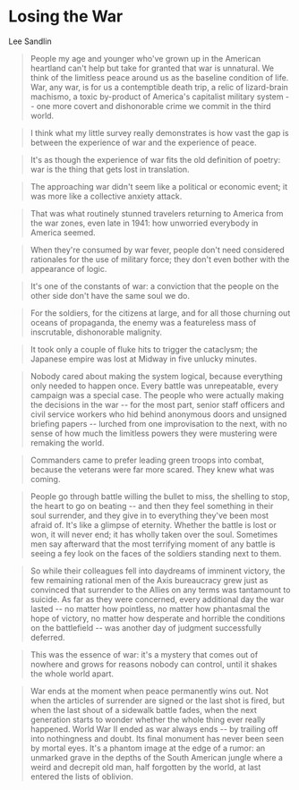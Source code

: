 Losing the War
==============

Lee Sandlin

> People my age and younger who've grown up in the American heartland can't help but take for granted that war is unnatural. We think of the limitless peace around us as the baseline condition of life. War, any war, is for us a contemptible death trip, a relic of lizard-brain machismo, a toxic by-product of America's capitalist military system -- one more covert and dishonorable crime we commit in the third world.

> I think what my little survey really demonstrates is how vast the gap is between the experience of war and the experience of peace.

> It's as though the experience of war fits the old definition of poetry: war is the thing that gets lost in translation.

> The approaching war didn't seem like a political or economic event; it was more like a collective anxiety attack.

> That was what routinely stunned travelers returning to America from the war zones, even late in 1941: how unworried everybody in America seemed.

> When they're consumed by war fever, people don't need considered rationales for the use of military force; they don't even bother with the appearance of logic.

> It's one of the constants of war: a conviction that the people on the other side don't have the same soul we do.

> For the soldiers, for the citizens at large, and for all those churning out oceans of propaganda, the enemy was a featureless mass of inscrutable, dishonorable malignity.

> It took only a couple of fluke hits to trigger the cataclysm; the Japanese empire was lost at Midway in five unlucky minutes.

> Nobody cared about making the system logical, because everything only needed to happen once. Every battle was unrepeatable, every campaign was a special case. The people who were actually making the decisions in the war -- for the most part, senior staff officers and civil service workers who hid behind anonymous doors and unsigned briefing papers -- lurched from one improvisation to the next, with no sense of how much the limitless powers they were mustering were remaking the world.

> Commanders came to prefer leading green troops into combat, because the veterans were far more scared. They knew what was coming.

> People go through battle willing the bullet to miss, the shelling to stop, the heart to go on beating -- and then they feel something in their soul surrender, and they give in to everything they've been most afraid of. It's like a glimpse of eternity. Whether the battle is lost or won, it will never end; it has wholly taken over the soul. Sometimes men say afterward that the most terrifying moment of any battle is seeing a fey look on the faces of the soldiers standing next to them.

> So while their colleagues fell into daydreams of imminent victory, the few remaining rational men of the Axis bureaucracy grew just as convinced that surrender to the Allies on any terms was tantamount to suicide. As far as they were concerned, every additional day the war lasted -- no matter how pointless, no matter how phantasmal the hope of victory, no matter how desperate and horrible the conditions on the battlefield -- was another day of judgment successfully deferred.

> This was the essence of war: it's a mystery that comes out of nowhere and grows for reasons nobody can control, until it shakes the whole world apart.

> War ends at the moment when peace permanently wins out. Not when the articles of surrender are signed or the last shot is fired, but when the last shout of a sidewalk battle fades, when the next generation starts to wonder whether the whole thing ever really happened. World War II ended as war always ends -- by trailing off into nothingness and doubt. Its final monument has never been seen by mortal eyes. It's a phantom image at the edge of a rumor: an unmarked grave in the depths of the South American jungle where a weird and decrepit old man, half forgotten by the world, at last entered the lists of oblivion.